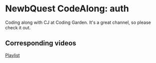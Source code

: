 # NewbQuest CodeAlong: auth
Coding along with CJ at Coding Garden. It's a great channel, so please check it out.

## Corresponding videos
[Playlist](https://www.youtube.com/watch?v=JNAjjHwPFIw&list=PLM_i0obccy3tfAersmDaq7-WFqvooNOXf)
